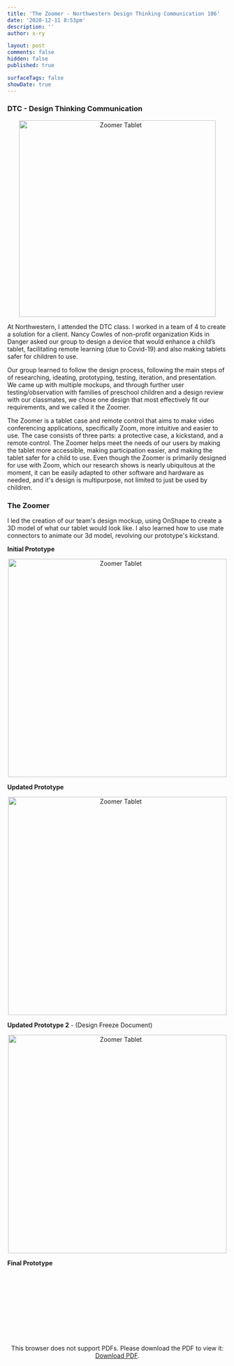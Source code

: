 ```yaml
---
title: 'The Zoomer - Northwestern Design Thinking Communication 106'
date: '2020-12-11 8:53pm'
description: ''
author: x-ry	

layout: post
comments: false
hidden: false
published: true 

surfaceTags: false
showDate: true
---
```

### DTC - Design Thinking Communication

<div id="sketch-holder"></div>

<script src="https://cdnjs.cloudflare.com/ajax/libs/p5.js/1.0.0/p5.js"></script>
<script>
	function setup() {
		const canvas = createCanvas(600, 600);
		canvas.parent('sketch-holder');
		background(0, 0, 75);
		imgP = loadImage("https://x-ry.github.io/assets/images/posts/DTC1/prototype1.png")
	}
	function draw(){
		image(imgP, mouseX, mouseY, 50, 50);
	}
</script>


<div style="text-align: center;">
	<img src="https://x-ry.github.io/assets/images/posts/DTC1/spinningTablet.gif" width="450" alt="Zoomer Tablet" title="image_tooltip">
</div>

At Northwestern, I attended the DTC class. I worked in a team of 4 to create a solution for a client. Nancy Cowles of non-profit organization Kids in Danger asked our group to design a device that would enhance a child’s tablet, facilitating remote learning (due to Covid-19) and also making tablets safer for children to use.

Our group learned to follow the design process, following the main steps of of researching, ideating, prototyping, testing, iteration, and presentation. We came up with multiple mockups, and through further user testing/observation with families of preschool children and a design review with our classmates, we chose one design that most effectively fit our requirements, and we called it the Zoomer.

The Zoomer is a tablet case and remote control that aims to make video conferencing applications, specifically Zoom, more intuitive and easier to use. The case consists of three parts: a protective case, a kickstand, and a remote control. The Zoomer helps meet the needs of our users by making the tablet more accessible, making participation easier, and making the tablet safer for a child to use. Even though the Zoomer is primarily designed for use with Zoom, which our research shows is nearly ubiquitous at the moment, it can be easily adapted to other software and hardware as needed, and it's design is multipurpose, not limited to just be used by children.

### The Zoomer

I led the creation of our team's design mockup, using OnShape to create a 3D model of what our tablet would look like. I also learned how to use mate connectors to animate our 3d model, revolving our prototype's kickstand. 

<!---

<div id="img" class="center">
<img id="img" src="https://x-ry.github.io/assets/images/posts/DTC1/prototypeslap.png" alt="Zoomer Tablet" title="image_tooltip">
</div>

<div style="text-align: center;">
  <script>
var targetPageX = 0;
var tweenedPageX = 0;

document.onmousemove = function(evt) {
  targetPageX = evt.pageX;
};

function animationFrame() {
  requestAnimationFrame(animationFrame);

  tweenedPageX += (targetPageX - tweenedPageX) / 5;

  var px = Math.round(tweenedPageX / (window.innerWidth / 110));
  document.getElementById('img').style.backgroundPosition = "0px " + (96600 - 575 * (px+1)) + "px";
}

requestAnimationFrame(animationFrame);
</script>
</div>

-->

**Initial Prototype**

<div style="text-align: center;">
<img src="https://x-ry.github.io/assets/images/posts/DTC1/prototype1.png" width="500" alt="Zoomer Tablet" title="image_tooltip">
</div>

**Updated Prototype**

<div style="text-align: center;">
<img src="https://x-ry.github.io/assets/images/posts/DTC1/prototype2.png" width="500" alt="Zoomer Tablet" title="image_tooltip">
</div>

**Updated Prototype 2** - (Design Freeze Document)

<div style="text-align: center;">
<img src="https://x-ry.github.io/assets/images/posts/DTC1/prototype3.png" width="500" alt="Zoomer Tablet" title="image_tooltip">
</div>

**Final Prototype**

<div style="text-align: center;">
<object data="https://x-ry.github.io/assets/images/posts/DTC1/Final Prototype.pdf" type="application/pdf" width="700px" height="700px">
    <embed src="https://x-ry.github.io/assets/images/posts/DTC1/Final Prototype.pdf">
        <p>This browser does not support PDFs. Please download the PDF to view it: <a href="https://x-ry.github.io/assets/images/posts/DTC1/Final Prototype.pdf">Download PDF</a>.</p>
    </embed>
</object>
</div>
